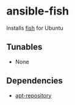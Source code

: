 # ansible-fish

Installs [fish](http://fishshell.com/) for Ubuntu

Tunables
--------
* None

Dependencies
------------
* [apt-repository](https://github.com/colstrom/ansible-apt-repository/)
